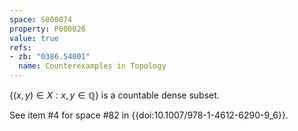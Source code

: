 ```yaml
---
space: S000074
property: P000026
value: true
refs:
- zb: "0386.54001"
  name: Counterexamples in Topology
---
```


$\{ (x,y) \in X : x,y \in \mathbb{Q} \}$ is a countable dense subset.

See item #4 for space #82 in {{doi:10.1007/978-1-4612-6290-9_6}}.
